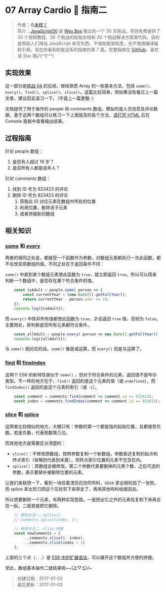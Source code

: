 # 07 Array Cardio 💪 指南二

> 作者：©[未枝丫](https://github.com/soyaine)  
> 简介：[JavaScript30](https://javascript30.com) 是 [Wes Bos](https://github.com/wesbos) 推出的一个 30 天挑战。项目免费提供了 30 个视频教程、30 个挑战的起始文档和 30 个挑战解决方案源代码。目的是帮助人们用纯 JavaScript 来写东西，不借助框架和库，也不使用编译器和引用。现在你看到的是这系列指南的第 7 篇。完整指南在 [GitHub](https://github.com/soyaine/JavaScript30)，喜欢请 Star 哦♪(^∇^*)

## 实现效果

这一部分是[挑战 04 ](https://github.com/soyaine/JavaScript30/blob/master/04%20-%20Array%20Cardio%20Day%201/README.md)的后续，继续熟悉 Array 的一些基本方法，包括 `some()`、`every()`、`find()`、`splice()`、`slice()`。这篇比较简单，但如果没有看过上一篇文章，建议回去温习一下。（毕竟上一篇更酷 :）

文档提供了用于操作的 people 和 comments 数组，模拟的是人员信息及评论数据，基于这两个数组可以练习一下上面提及的各个方法，[请打开 HTML](http://soyaine.github.io/JavaScript30/07%20-%20Array%20Cardio%20Day%202/index-SOYAINE.html) 后在 Console 面板中查看输出结果。

## 过程指南

针对 people 数组：

1. 是否有人超过 19 岁？
2. 是否所有人都是成年人？

针对 comments 数组：

1. 找到 ID 号为 823423 的评论
2. 删除 ID 号为 823423 的评论
	1. 获取此 ID 对应元素在数组中所处的位置
	2. 利用位置，删除该子元素
	2. 或者拼接新的数组
	
## 相关知识

### [some](https://developer.mozilla.org/zh-CN/docs/Web/JavaScript/Reference/Global_Objects/Array/some) 和  [every](https://developer.mozilla.org/zh-CN/docs/Web/JavaScript/Reference/Global_Objects/Array/every)

两者的相同之处是，都接受一个函数作为参数，对数组元素都执行一次此函数，都不会改变原数组的值。不同之处在于返回条件不同：

`some()` 中直到某个数组元素使此函数为 `true`，就立即返回 `true`。所以可以用来判断一个数组中，是否存在某个符合条件的值。

```js
    const isAdult = people.some( person => {
		const currentYear = (new Date()).getFullYear();
		return currentYear - person.year >= 19;
	});
	console.log({isAdult});
```

而 `every()` 中除非所有值都使此函数为 `true`，才会返回 `true` 值，否则为 `false`。主要用处，即判断是否所有元素都符合条件。

```js
	const allAdult = people.every( person => new Date().getFullYear() - person.year >= 19);
	console.log({allAdult});
```

与 `some()` 相对应的话，`some()` 像是或运算，而 `every()` 则是与运算了。

### [find](https://developer.mozilla.org/zh-CN/docs/Web/JavaScript/Reference/Global_Objects/Array/find) 和 [fineIndex](https://developer.mozilla.org/zh-CN/docs/Web/JavaScript/Reference/Global_Objects/Array/findIndex)

这两个 ES6 的新特性类似于 `some()` ，但对于符合条件的元素，返回值不是布尔类型。不一样的地方在于，`find()` 返回的是这个元素的值（或 `undefined`），而 `findIndex()` 返回的是这个元素的索引（或 `-1`）。

```js
	const comment = comments.find(comment => comment.id == 823423);
	const index = comments.findIndex(comment => comment.id == 823423);
```

### [slice](https://developer.mozilla.org/zh-CN/docs/Web/JavaScript/Reference/Global_Objects/Array/slice) 和 [splice](https://developer.mozilla.org/zh-CN/docs/Web/JavaScript/Reference/Global_Objects/Array/splice)

这两者比较相似的地方，大概只有：参数的第一个都是指的起始位置，且都接受负数，若是负数，代表倒数第几位。

而其他地方是需要区分清楚的：

- `slice()`：不修改原数组，按照参数复制一个新数组，参数表述复制的起点和终点索引（省略则代表到末尾），但终点索引位置的元素不包含在内。
- `splice()`：原数组会被修改。第二个参数代表要删掉的元素个数，之后可选的参数，表示要替补被删除位置的元素。

让我们来联想一下，看到一块纹着漂亮花纹的布料，slice 拿出相机拍了一张照，而 splice 拿出剪刀把这个花纹剪下来带走了，再用其他布料给缝回去。

所以想要删除一个元素，有两种实现思路，一是把出它之外的元素给复制下来再合在一起，二是直接把它删除。

```js
	// 删除方法一，splice()
	// comments.splice(index, 1);
	
	// 删除方法二，slice 拼接
	const newComments = [
		...comments.slice(0, index),
		...comments.slice(index + 1)
	];
```

上面的三个点（`...`）是 [ES6 中的扩展语法](https://developer.mozilla.org/zh-CN/docs/Web/JavaScript/Reference/Operators/Spread_operator)，可以展开这个数组并方便的拼接。

至此，数组基本操作二就结束啦~~\(≧▽≦)/~

> 创建日期：2017-01-03   
> 最后更新：2017-01-03